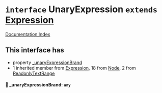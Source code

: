# `interface` UnaryExpression `extends` [Expression](../interface.Expression/README.md)

[Documentation Index](../README.md)

## This interface has

- property [\_unaryExpressionBrand](#-_unaryexpressionbrand-any)
- 1 inherited member from [Expression](../interface.Expression/README.md), 18 from [Node](../interface.Node/README.md), 2 from [ReadonlyTextRange](../interface.ReadonlyTextRange/README.md)


#### 📄 \_unaryExpressionBrand: `any`



